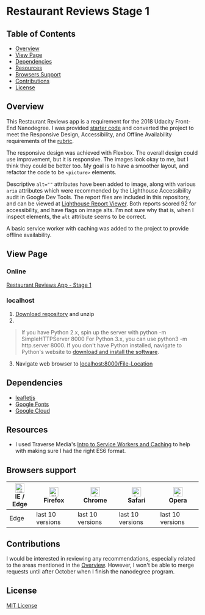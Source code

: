 # Restaurant Reviews Stage 1

## Table of Contents
* [Overview](#overview)
* [View Page](#view-page)
* [Dependencies](#dependencies)
* [Resources](#resources)
* [Browsers Support](#browsers-support)
* [Contributions](#contributions)
* [License](#license)

## Overview
This Restaurant Reviews app is a requirement for the 2018 Udacity Front-End Nanodegree. I was provided [starter code](https://github.com/udacity/mws-restaurant-stage-1) and converted the project to meet the Responsive Design, Accessibility, and Offline Availability requirements of the [rubric](img/Rubric.png).

The responsive design was achieved with Flexbox. The overall design could use improvement, but it is responsive. The images look okay to me, but I think they could be better too. My goal is to have a smoother layout, and refactor the code to be `<picture>` elements.

Descriptive `alt=""` attributes have been added to image, along with various `aria` attributes which were recommended by the Lighthouse Accessibility audit in Google Dev Tools. The report files are included in this repository, and can be viewed at [Lighthouse Report Viewer](https://googlechrome.github.io/lighthouse/viewer/). Both reports scored 92 for accessibility, and have flags on image alts. I'm not sure why that is, when I inspect elements, the `alt` attribute seems to be correct.

A basic service worker with caching was added to the project to provide offline availability.

## View Page
### Online
[Restaurant Reviews App - Stage 1](https://crystalyungwirth.github.io/fend-restaurant-reviews-stage-1/)

### localhost
  1) [Download repository](https://github.com/CrystalYungwirth/fend-restaurant-reviews-stage-1.git) and unzip
  2)
  >If you have Python 2.x, spin up the server with python -m SimpleHTTPServer 8000
   For Python 3.x, you can use python3 -m http.server 8000.
   If you don't have Python installed, navigate to Python's website to [download and install the software](https://www.python.org/downloads/).

   3) Navigate web browser to [localhost:8000/File-Location](localhost:8000/)

## Dependencies
 * [leafletjs](https://leafletjs.com/)
 * [Google Fonts](https://fonts.google.com/)
 * [Google Cloud](https://cloud.google.com/)

## Resources
 * I used Traverse Media's [Intro to Service Workers and Caching](https://youtu.be/ksXwaWHCW6k) to help with making sure I had the right ES6 format.

## Browsers support

| [<img src="https://raw.githubusercontent.com/alrra/browser-logos/master/src/edge/edge_48x48.png" alt="IE / Edge" width="24px" height="24px" />](http://godban.github.io/browsers-support-badges/)</br>IE / Edge | [<img src="https://raw.githubusercontent.com/alrra/browser-logos/master/src/firefox/firefox_48x48.png" alt="Firefox" width="24px" height="24px" />](http://godban.github.io/browsers-support-badges/)</br>Firefox | [<img src="https://raw.githubusercontent.com/alrra/browser-logos/master/src/chrome/chrome_48x48.png" alt="Chrome" width="24px" height="24px" />](http://godban.github.io/browsers-support-badges/)</br>Chrome | [<img src="https://raw.githubusercontent.com/alrra/browser-logos/master/src/safari/safari_48x48.png" alt="Safari" width="24px" height="24px" />](http://godban.github.io/browsers-support-badges/)</br>Safari | [<img src="https://raw.githubusercontent.com/alrra/browser-logos/master/src/opera/opera_48x48.png" alt="Opera" width="24px" height="24px" />](http://godban.github.io/browsers-support-badges/)</br>Opera |
| --------- | --------- | --------- | --------- | --------- |
| Edge| last 10 versions| last 10 versions| last 10 versions| last 10 versions


## Contributions
I would be interested in reviewing any recommendations, especially related to the areas mentioned in the [Overview](#overview). However, I won't be able to merge requests until after October when I finish the nanodegree program.

## License
[MIT License](LICENSE)
